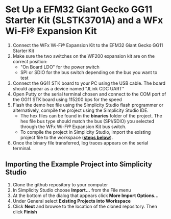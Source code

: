 # Set Up a EFM32 Giant Gecko GG11 Starter Kit (SLSTK3701A) and a WFx Wi-Fi® Expansion Kit

1. Connect the WFx Wi-Fi® Expansion Kit to the EFM32 Giant Gecko GG11 Starter Kit
2. Make sure the two switches on the WF200 expansion kit are on the correct position:
    * "On Board LDO" for the power switch
    * SPI or SDIO for the bus switch depending on the bus you want to test
3. Connect the GG11 STK board to your PC using the USB cable. The board should appear as a device named 
"JLink CDC UART"
4. Open Putty or the serial terminal chosen and connect to the COM port of the GG11 STK board using 115200 bps for the speed
5. Flash the demo hex file using the Simplicity Studio flash programmer or alternatively, compile the project using the Simplicity Studio IDE.
    * The hex files can be found in the **binaries** folder of the project. The hex file bus type should match the bus (SPI/SDIO) you selected through the WFx Wi-Fi® Expansion Kit bus switch.
    * To compile the project in Simplicity Studio, import the existing project file to the workspace ([**steps below**](#importing-the-example-project-into-simplicity-studio)).
6. Once the binary file transferred, log traces appears on the serial terminal. 

## Importing the Example Project into Simplicity Studio

1. Clone the github repository to your computer
2. In Simplicity Studio choose **Import...** from the File menu
3. At the bottom of the dialog that appears click **More Import Options...**
4. Under General select **Existing Projects into Workspace**
5. Click **Next** and browse to the location of the cloned repository. Then click **Finish**

